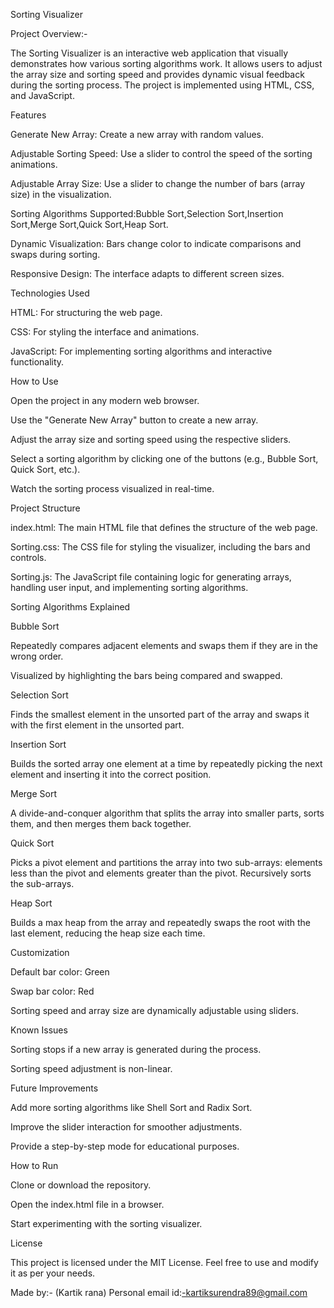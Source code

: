 Sorting Visualizer

Project Overview:-

The Sorting Visualizer is an interactive web application that visually demonstrates how various sorting algorithms work.
It allows users to adjust the array size and sorting speed and provides dynamic visual feedback during the sorting process. 
The project is implemented using HTML, CSS, and JavaScript.

Features

Generate New Array: Create a new array with random values.

Adjustable Sorting Speed: Use a slider to control the speed of the sorting animations.

Adjustable Array Size: Use a slider to change the number of bars (array size) in the visualization.

Sorting Algorithms Supported:Bubble Sort,Selection Sort,Insertion Sort,Merge Sort,Quick Sort,Heap Sort.

Dynamic Visualization: Bars change color to indicate comparisons and swaps during sorting.

Responsive Design: The interface adapts to different screen sizes.

Technologies Used

HTML: For structuring the web page.

CSS: For styling the interface and animations.

JavaScript: For implementing sorting algorithms and interactive functionality.

How to Use

Open the project in any modern web browser.

Use the "Generate New Array" button to create a new array.

Adjust the array size and sorting speed using the respective sliders.

Select a sorting algorithm by clicking one of the buttons (e.g., Bubble Sort, Quick Sort, etc.).

Watch the sorting process visualized in real-time.

Project Structure

index.html: The main HTML file that defines the structure of the web page.

Sorting.css: The CSS file for styling the visualizer, including the bars and controls.

Sorting.js: The JavaScript file containing logic for generating arrays, handling user input, and implementing sorting algorithms.

Sorting Algorithms Explained

Bubble Sort

Repeatedly compares adjacent elements and swaps them if they are in the wrong order.

Visualized by highlighting the bars being compared and swapped.

Selection Sort

Finds the smallest element in the unsorted part of the array and swaps it with the first element in the unsorted part.

Insertion Sort

Builds the sorted array one element at a time by repeatedly picking the next element and inserting it into the correct position.

Merge Sort

A divide-and-conquer algorithm that splits the array into smaller parts, sorts them, and then merges them back together.

Quick Sort

Picks a pivot element and partitions the array into two sub-arrays: elements less than the pivot and elements greater than the pivot. Recursively sorts the sub-arrays.

Heap Sort

Builds a max heap from the array and repeatedly swaps the root with the last element, reducing the heap size each time.

Customization

Default bar color: Green

Swap bar color: Red

Sorting speed and array size are dynamically adjustable using sliders.

Known Issues

Sorting stops if a new array is generated during the process.

Sorting speed adjustment is non-linear.

Future Improvements

Add more sorting algorithms like Shell Sort and Radix Sort.

Improve the slider interaction for smoother adjustments.

Provide a step-by-step mode for educational purposes.

How to Run

Clone or download the repository.

Open the index.html file in a browser.

Start experimenting with the sorting visualizer.

License

This project is licensed under the MIT License. Feel free to use and modify it as per your needs.

Made by:- (Kartik rana) Personal email id:-kartiksurendra89@gmail.com
